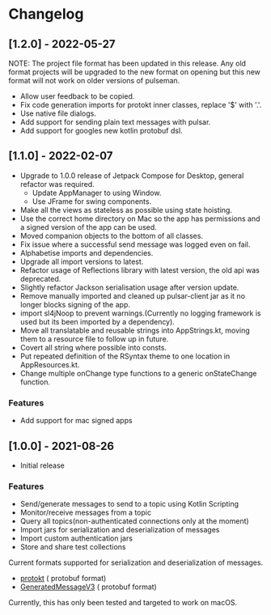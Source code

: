 # Changelog

## [1.2.0] - 2022-05-27

NOTE: The project file format has been updated in this release. Any old format projects will be upgraded to the new
format on opening but this new format will not work on older versions of pulseman.

- Allow user feedback to be copied.
- Fix code generation imports for protokt inner classes, replace '$' with '.'.
- Use native file dialogs.
- Add support for sending plain text messages with pulsar.
- Add support for googles new kotlin protobuf dsl.

## [1.1.0] - 2022-02-07

- Upgrade to 1.0.0 release of Jetpack Compose for Desktop, general refactor was required.
    - Update AppManager to using Window.
    - Use JFrame for swing components.
- Make all the views as stateless as possible using state hoisting.
- Use the correct home directory on Mac so the app has permissions and a signed version of the app can be used.
- Moved companion objects to the bottom of all classes.
- Fix issue where a successful send message was logged even on fail.
- Alphabetise imports and dependencies.
- Upgrade all import versions to latest.
- Refactor usage of Reflections library with latest version, the old api was deprecated.
- Slightly refactor Jackson serialisation usage after version update.
- Remove manually imported and cleaned up pulsar-client jar as it no longer blocks signing of the app.
- import sl4jNoop to prevent warnings.(Currently no logging framework is used but its been imported by a dependency).
- Move all translatable and reusable strings into AppStrings.kt, moving them to a resource file to follow up in future.
- Covert all string where possible into consts.
- Put repeated definition of the RSyntax theme to one location in AppResources.kt.
- Change multiple onChange type functions to a generic onStateChange function.

### Features

- Add support for mac signed apps

## [1.0.0] - 2021-08-26

- Initial release

### Features

- Send/generate messages to send to a topic using Kotlin Scripting
- Monitor/receive messages from a topic
- Query all topics(non-authenticated connections only at the moment)
- Import jars for serialization and deserialization of messages
- Import custom authentication jars
- Store and share test collections

Current formats supported for serialization and deserialization of messages.

- [protokt](https://github.com/open-toast/protokt/blob/main/protokt-runtime/src/main/kotlin/com/toasttab/protokt/rt/KtMessage.kt) (
  protobuf format)
- [GeneratedMessageV3](https://www.javadoc.io/static/com.google.protobuf/protobuf-java/3.5.1/com/google/protobuf/GeneratedMessageV3.html) (
  protobuf format)

Currently, this has only been tested and targeted to work on macOS.
